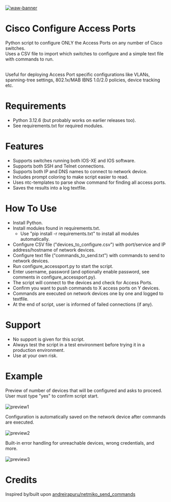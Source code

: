 [![waw-banner](https://github.com/user-attachments/assets/d8ddb7ea-8d0a-46ab-8e6d-92d2517e93e7)](https://wiresandwi.fi/latest-content)


# Cisco Configure Access Ports
Python script to configure ONLY the Access Ports on any number of Cisco switches.<br> 
Uses a CSV file to import which switches to configure and a simple text file with commands to run.<br><br>

Useful for deploying Access Port specific configurations like VLANs, spanning-tree settings, 802.1x/MAB IBNS 1.0/2.0 policies, device tracking etc.<br>

# Requirements
- Python 3.12.6 (but probably works on earlier releases too).<br>
- See requirements.txt for required modules.<br>

# Features
- Supports switches running both IOS-XE and IOS software. 
- Supports both SSH and Telnet connections.
- Supports both IP and DNS names to connect to network device.
- Includes prompt coloring to make script easier to read.
- Uses ntc-templates to parse show command for finding all access ports.
- Saves the results into a log textfile.

# How To Use
- Install Python.
- Install modules found in requirements.txt.
  - Use "pip install -r requirements.txt" to install all modules automatically.
- Configure CSV file ("devices_to_configure.csv") with port/service and IP address/hostname of network devices.
- Configure text file ("commands_to_send.txt") with commands to send to network devices.
- Run configure_accessport.py to start the script.
- Enter username, password (and optionally enable password, see comments in configure_accessport.py).
- The script will connect to the devices and check for Access Ports.
- Confirm you want to push commands to X access ports on Y devices.
- Commands are executed on network devices one by one and logged to textfile.
- At the end of script, user is informed of failed connections (if any).

# Support
- No support is given for this script.
- Always test the script in a test environment before trying it in a production environment. 
- Use at your own risk.

# Example

Preview of number of devices that will be configured and asks to proceed.
User must type "yes" to confirm script start.<br><br>
![preview1](https://github.com/user-attachments/assets/075f972c-382a-4155-a2e5-d868c534bcfc)


Configuration is automatically saved on the network device after commands are executed.<br><br>
![preview2](https://github.com/user-attachments/assets/b6de6f86-8031-4bb0-bb88-9a7b1ed60963)

Built-in error handling for unreachable devices, wrong credentials, and more.<br><br>
![preview3](https://github.com/user-attachments/assets/aaea0195-efba-4313-aa10-d64dab3c1867)

# Credits
Inspired by/built upon [andreirapuru/netmiko_send_commands](https://github.com/andreirapuru/netmiko_send_commands)<br>

